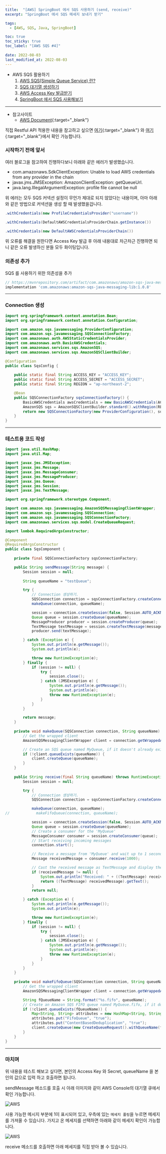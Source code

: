 ```yaml
---
title:  "[AWS] SpringBoot 에서 SQS 사용하기 (send, receive)"
excerpt: "SpringBoot 에서 SQS 메세지 보내기 받기"

tags:
  - [AWS, SQS, Java, SpringBoot]

toc: true
toc_sticky: true
toc_label: "[AWS SQS #4]"
 
date: 2022-08-03
last_modified_at: 2022-08-03
---
```


- AWS SQS 활용하기
  1.  [AWS SQS(Simple Queue Service) 란?](https://ymkmoon.github.io/Aws-06-Sqs/)
  2.  [SQS 대기열 생성하기](https://ymkmoon.github.io/Aws-07-Sqs-Create/)
  3.  [AWS Access Key 발급받기](https://ymkmoon.github.io/Aws-08-Access-Key/)
  4.  [SpringBoot 에서 SQS 사용해보기](https://ymkmoon.github.io/Aws-09-Sqs-Message/)

<hr/>

- 참고사이트
  - [AWS Document](https://aws.amazon.com/ko/sqs/){:target="_blank"}


직접 Restful API 적용한 내용을 참고하고 싶으면 [여기](https://github.com/ymkmoon/toyseven/commit/23affa3bab2e8d9ebdeac0a0e4d2acba4bb71075){:target="_blank"} 와 [여기](https://github.com/ymkmoon/toyseven/commit/719fb7887abe2cc23890207bf83331fc97bdf567){:target="_blank"}에서 확인 가능합니다.


### 시작하기 전에 앞서

여러 블로그을 참고하여 진행하다보니 아래와 같은 에러가 발생했습니다.


- com.amazonaws.SdkClientException: Unable to load AWS credentials from any provider in the chain
- javax.jms.JMSException: AmazonClientException: getQueueUrl. 
- java.lang.IllegalArgumentException: profile file cannot be null

위 에러는 모두 SQS 커넥션 설정이 무언가 제대로 되지 않았다는 내용이며, 아마 아래와 같은 방법으로 커넥션을 생성 할 때 발생했을겁니다.<br>

```java
.withCredentials(new ProfileCredentialsProvider("username")) 

.withCredentials(DefaultAWSCredentialsProviderChain.getInstance())

.withCredentials(new DefaultAWSCredentialsProviderChain())
```

위 오류를 해결을 원한다면 Access Key 발급 후 아래 내용대로 차근차근 진행하면 되니 같은 오류 발생하신 분들 모두 화이팅입니다.


### 의존성 추가

SQS 를 사용하기 위한 의존성을 추가

```gradle
// https://mvnrepository.com/artifact/com.amazonaws/amazon-sqs-java-messaging-lib
implementation 'com.amazonaws:amazon-sqs-java-messaging-lib:1.0.8'
```

<hr/>

### Connection 생성

```java
import org.springframework.context.annotation.Bean;
import org.springframework.context.annotation.Configuration;

import com.amazon.sqs.javamessaging.ProviderConfiguration;
import com.amazon.sqs.javamessaging.SQSConnectionFactory;
import com.amazonaws.auth.AWSStaticCredentialsProvider;
import com.amazonaws.auth.BasicAWSCredentials;
import com.amazonaws.services.sqs.AmazonSQS;
import com.amazonaws.services.sqs.AmazonSQSClientBuilder;

@Configuration
public class SqsConfig {
	
	public static final String ACCESS_KEY = "ACCESS_KEY";
	public static final String ACCESS_SECRET = "ACCESS_SECRET";
	public static final String REGION = "ap-northeast-2";

    @Bean
    public SQSConnectionFactory sqsConnectionFactory() {
    	BasicAWSCredentials awsCredentials = new BasicAWSCredentials(ACCESS_KEY, ACCESS_SECRET);
    	AmazonSQS sqs = AmazonSQSClientBuilder.standard().withRegion(REGION).withCredentials(new AWSStaticCredentialsProvider(awsCredentials)).build();
        return new SQSConnectionFactory(new ProviderConfiguration(), sqs);
    }
}
```

<hr/>

### 테스트용 코드 작성

```java
import java.util.HashMap;
import java.util.Map;

import javax.jms.JMSException;
import javax.jms.Message;
import javax.jms.MessageConsumer;
import javax.jms.MessageProducer;
import javax.jms.Queue;
import javax.jms.Session;
import javax.jms.TextMessage;

import org.springframework.stereotype.Component;

import com.amazon.sqs.javamessaging.AmazonSQSMessagingClientWrapper;
import com.amazon.sqs.javamessaging.SQSConnection;
import com.amazon.sqs.javamessaging.SQSConnectionFactory;
import com.amazonaws.services.sqs.model.CreateQueueRequest;

import lombok.RequiredArgsConstructor;

@Component
@RequiredArgsConstructor
public class SqsComponent {
	
	private final SQSConnectionFactory sqsConnectionFactory;

	public String sendMessage(String message) {
		Session session = null;
		
		String queueName = "testQueue";

        try {
            // Connection 생성하기.
            SQSConnection connection = sqsConnectionFactory.createConnection();
            makeQueue(connection, queueName);

            session = connection.createSession(false, Session.AUTO_ACKNOWLEDGE);
            Queue queue = session.createQueue(queueName);
            MessageProducer producer = session.createProducer(queue);
            TextMessage textMessage = session.createTextMessage(message);
            producer.send(textMessage);

        } catch (Exception e) {
            System.out.println(e.getMessage());
            System.out.println(e);

            throw new RuntimeException(e);
        } finally {
            if (session != null) {
                try {
                    session.close();
                } catch (JMSException e) {
                    System.out.println(e.getMessage());
                    System.out.println(e);
                    throw new RuntimeException(e);
                }
            }
        }

        return message;
	}
	
	private void makeQueue(SQSConnection connection, String queueName) throws Exception {
        // Get the wrapped client
        AmazonSQSMessagingClientWrapper client = connection.getWrappedAmazonSQSClient();

        // Create an SQS queue named MyQueue, if it doesn't already exist
        if (!client.queueExists(queueName)) {
            client.createQueue(queueName);
        }
    }
	
	public String receive(final String queueName) throws RuntimeException {
        Session session = null;

        try {
            // Connection 생성하기.
            SQSConnection connection = sqsConnectionFactory.createConnection();

            makeQueue(connection, queueName);
//            makeFifoQueue(connection, queueName);

            session = connection.createSession(false, Session.AUTO_ACKNOWLEDGE);
            Queue queue = session.createQueue(queueName);
            // Create a consumer for the 'MyQueue'
            MessageConsumer consumer = session.createConsumer(queue);
            // Start receiving incoming messages
            connection.start();

            // Receive a message from 'MyQueue' and wait up to 1 second
            Message receivedMessage = consumer.receive(1000);

            // Cast the received message as TextMessage and display the text
            if (receivedMessage != null) {
                System.out.println("Received: " + ((TextMessage) receivedMessage).getText());
                return ((TextMessage) receivedMessage).getText();
            }
            return null;

        } catch (Exception e) {
            System.out.println(e.getMessage());
            System.out.println(e);

            throw new RuntimeException(e);
        } finally {
            if (session != null) {
                try {
                    session.close();
                } catch (JMSException e) {
                    System.out.println(e.getMessage());
                    System.out.println(e);
                    throw new RuntimeException(e);
                }
            }
        }
    }
	
	private void makeFifoQueue(SQSConnection connection, String queueName) throws Exception {
        // Get the wrapped client
        AmazonSQSMessagingClientWrapper client = connection.getWrappedAmazonSQSClient();

        String fQueueName = String.format("%s.fifo", queueName);
        // Create an Amazon SQS FIFO queue named MyQueue.fifo, if it doesn't already exist
        if (!client.queueExists(fQueueName)) {
            Map<String, String> attributes = new HashMap<String, String>();
            attributes.put("FifoQueue", "true");
            attributes.put("ContentBasedDeduplication", "true");
            client.createQueue(new CreateQueueRequest().withQueueName(fQueueName).withAttributes(attributes));
        }
    }
}


```

<hr/>

### 마치며

위 내용을 테스트 해보고 싶다면, 본인의 Access Key 와 Secret, queueName 을 본인의 값으로 입력 하고 호출하면 됩니다. <br>

sendMessage 메소드를 호출 시 아래 이미지와 같이 AWS Console의 대기열 큐에서 확인 가능합니다.

![AWS](/assets/image/aws/AWS_SQS_18.PNG)

사용 가능한 메시지 부분에 1이 표시되어 있고, 우측에 있는 `메세지 폴링`을 누르면 메세지를 가져올 수 있습니다. 가지고 온 메세지를 선택하면 아래와 같이 메세지 확인이 가능합니다.

![AWS](/assets/image/aws/AWS_SQS_19.PNG)


receive 메소드를 호출하면 아래 메세지를 직접 받아 볼 수 있습니다.